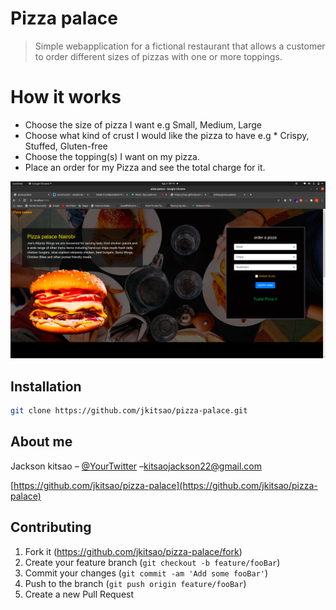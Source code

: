 # Pizza palace
> Simple webapplication for a fictional restaurant that allows a customer to order different sizes of pizzas with one or more toppings. 
# How it works
* Choose the size of pizza I want e.g Small, Medium, Large
* Choose what kind of crust I would like the pizza to have e.g * Crispy, Stuffed, Gluten-free
* Choose the topping(s) I want on my pizza.
* Place an order for my Pizza and see the total charge for it.


![](./show.png)

## Installation


```sh
git clone https://github.com/jkitsao/pizza-palace.git

```


## About me

Jackson kitsao – [@YourTwitter](https://twitter.com/Jacksonkitsao5) –kitsaojackson22@gmail.com



[https://github.com/jkitsao/pizza-palace](https://github.com/jkitsao/pizza-palace)

## Contributing

1. Fork it (<https://github.com/jkitsao/pizza-palace/fork>)
2. Create your feature branch (`git checkout -b feature/fooBar`)
3. Commit your changes (`git commit -am 'Add some fooBar'`)
4. Push to the branch (`git push origin feature/fooBar`)
5. Create a new Pull Request

